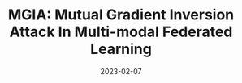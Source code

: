 ---
title: "MGIA: Mutual Gradient Inversion Attack In Multi-modal Federated Learning"
authors:
- Xuan Liu (UG)
- Siqi Cai
- Lin Li
- Rui Zhang
- Song Guo
date: "2023-02-07"
doi: ""


# Publication type.
# Legend: 0 = Uncategorized; 1 = Conference paper; 2 = Journal article;
# 3 = Preprint / Working Paper; 4 = Report; 5 = Book; 6 = Book section;
# 7 = Thesis; 8 = Patent
publication_types: ["1"]

# Publication name and optional abbreviated publication name.
publication: In the Thirty-Seventh AAAI Conference on Artificial Intelligence (AAAI) (CCF-A, Student Abstract and Poster Program)
# publication_short: In 

# links:
# - name: Custom Link
#   url: http://example.org
url_pdf: https://ojs.aaai.org/index.php/AAAI/article/view/26995
# url_code: '#'
# url_dataset: '#'
# url_poster: '#'
# url_project: ''
# url_slides: ''
# url_video: '#'

# Featured image
# To use, add an image named `featured.jpg/png` to your page's folder. 
# image:
#   caption: 'Image credit: [**Unsplash**](https://unsplash.com/photos/pLCdAaMFLTE)'
#   focal_point: ""
#   preview_only: false

# Associated Projects (optional).
#   Associate this publication with one or more of your projects.
#   Simply enter your project's folder or file name without extension.
#   E.g. `internal-project` references `content/project/internal-project/index.md`.
#   Otherwise, set `projects: []`.
projects: []
---